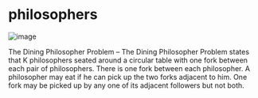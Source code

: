 # philosophers

![image](https://user-images.githubusercontent.com/93908021/158181557-fc0d1c11-7b16-45c6-9dd6-08f400dd643c.png)


The Dining Philosopher Problem – The Dining Philosopher Problem states that K philosophers seated around a circular table with one fork between each pair of philosophers. There is one fork between each philosopher. A philosopher may eat if he can pick up the two forks adjacent to him. One fork may be picked up by any one of its adjacent followers but not both. 
